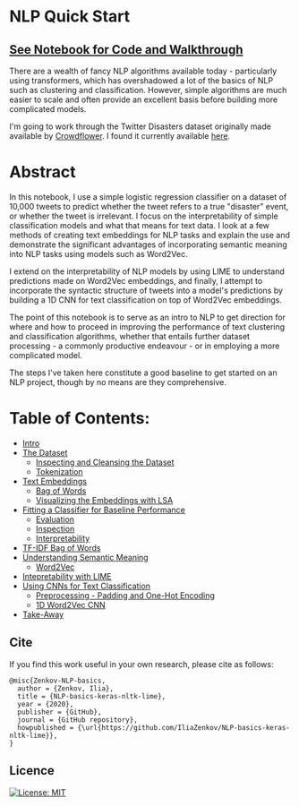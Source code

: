# NLP Quick Start
## [See Notebook for Code and Walkthrough](https://nbviewer.jupyter.org/github/IliaZenkov/NLP-basics-keras-nltk-lime/blob/main/NLP_basics_keras_nltk_lime.ipynb)

There are a wealth of fancy NLP algorithms available today - particularly using transformers, which has overshadowed a lot of the basics of NLP such as clustering and classification. However, simple algorithms are much easier to scale and often provide an excellent basis before building more complicated models.

I'm going to work through the Twitter Disasters dataset originally made available by [Crowdflower](https://appen.com/resources/datasets/). I found it currently available [here](https://data.world/crowdflower/disasters-on-social-media).

# Abstract

In this notebook, I use a simple logistic regression classifier on a dataset of 10,000 tweets to predict whether the tweet refers to a true "disaster" event, or whether the tweet is irrelevant. I focus on the interpretability of simple classification models and what that means for text data. I look at a few methods of creating text embeddings for NLP tasks and explain the use and demonstrate the significant advantages of incorporating semantic meaning into NLP tasks using models such as Word2Vec.

I extend on the interpretability of NLP models by using LIME to understand predictions made on Word2Vec embeddings, and finally, I attempt to incorporate the syntactic structure of tweets into a model's predictions by building a 1D CNN for text classification on top of Word2Vec embeddings. 

The point of this notebook is to serve as an intro to NLP to get direction for where and how to proceed in improving the performance of text clustering and classification algorithms, whether that entails further dataset processing - a commonly productive endeavour - or in employing a more complicated model.

The steps I've taken here constitute a good baseline to get started on an NLP project, though by no means are they comprehensive. 

# Table of Contents:
- [Intro](https://nbviewer.jupyter.org/github/IliaZenkov/NLP-basics-keras-nltk-lime/blob/main/NLP_basics_keras_nltk_lime.ipynb#Intro)
- [The Dataset](https://nbviewer.jupyter.org/github/IliaZenkov/NLP-basics-keras-nltk-lime/blob/main/NLP_basics_keras_nltk_lime.ipynb#The-Dataset)
  - [Inspecting and Cleansing the Dataset](https://nbviewer.jupyter.org/github/IliaZenkov/NLP-basics-keras-nltk-lime/blob/main/NLP_basics_keras_nltk_lime.ipynb#Inspecting-and-Cleansing-the-Dataset)
  - [Tokenization](https://nbviewer.jupyter.org/github/IliaZenkov/NLP-basics-keras-nltk-lime/blob/main/NLP_basics_keras_nltk_lime.ipynb#Tokenization)
- [Text Embeddings](https://nbviewer.jupyter.org/github/IliaZenkov/NLP-basics-keras-nltk-lime/blob/main/NLP_basics_keras_nltk_lime.ipynb#Text-Embeddings)
  - [Bag of Words](https://nbviewer.jupyter.org/github/IliaZenkov/NLP-basics-keras-nltk-lime/blob/main/NLP_basics_keras_nltk_lime.ipynb#Bag-of-Words)
  - [Visualizing the Embeddings with LSA](https://nbviewer.jupyter.org/github/IliaZenkov/NLP-basics-keras-nltk-lime/blob/main/NLP_basics_keras_nltk_lime.ipynb#Visualizing-the-Embeddings-with-LSA)
- [Fitting a Classifier for Baseline Performance](https://nbviewer.jupyter.org/github/IliaZenkov/NLP-basics-keras-nltk-lime/blob/main/NLP_basics_keras_nltk_lime.ipynb#Fitting-a-Classifier-for-Baseline-Performance)
  - [Evaluation](https://nbviewer.jupyter.org/github/IliaZenkov/NLP-basics-keras-nltk-lime/blob/main/NLP_basics_keras_nltk_lime.ipynb#Evaluation)
  - [Inspection](https://nbviewer.jupyter.org/github/IliaZenkov/NLP-basics-keras-nltk-lime/blob/main/NLP_basics_keras_nltk_lime.ipynb#Inspection)
  - [Interpretability](https://nbviewer.jupyter.org/github/IliaZenkov/NLP-basics-keras-nltk-lime/blob/main/NLP_basics_keras_nltk_lime.ipynb#Interpretability)
- [TF-IDF Bag of Words](https://nbviewer.jupyter.org/github/IliaZenkov/NLP-basics-keras-nltk-lime/blob/main/NLP_basics_keras_nltk_lime.ipynb#TF-IDF-Bag-of-Words)
- [Understanding Semantic Meaning](https://nbviewer.jupyter.org/github/IliaZenkov/NLP-basics-keras-nltk-lime/blob/main/NLP_basics_keras_nltk_lime.ipynb#Understanding-Semantic-Meaning)
  - [Word2Vec](https://nbviewer.jupyter.org/github/IliaZenkov/NLP-basics-keras-nltk-lime/blob/main/NLP_basics_keras_nltk_lime.ipynb#Word2Vec)
- [Intepretability with LIME](https://nbviewer.jupyter.org/github/IliaZenkov/NLP-basics-keras-nltk-lime/blob/main/NLP_basics_keras_nltk_lime.ipynb#Intepretability-with-LIME)
- [Using CNNs for Text Classification](https://nbviewer.jupyter.org/github/IliaZenkov/NLP-basics-keras-nltk-lime/blob/main/NLP_basics_keras_nltk_lime.ipynb#Using-CNNs-for-Text-Classification)
  - [Preprocessing - Padding and One-Hot Encoding](https://nbviewer.jupyter.org/github/IliaZenkov/NLP-basics-keras-nltk-lime/blob/main/NLP_basics_keras_nltk_lime.ipynb#Preprocessing:-Padding-and-One-Hot-Encoding)
  - [1D Word2Vec CNN](https://nbviewer.jupyter.org/github/IliaZenkov/NLP-basics-keras-nltk-lime/blob/main/NLP_basics_keras_nltk_lime.ipynb#1D-Word2Vec-CNN)
- [Take-Away](https://nbviewer.jupyter.org/github/IliaZenkov/NLP-basics-keras-nltk-lime/blob/main/NLP_basics_keras_nltk_lime.ipynb#Take-Away)

## Cite
If you find this work useful in your own research, please cite as follows:

```
@misc{Zenkov-NLP-basics,
  author = {Zenkov, Ilia},
  title = {NLP-basics-keras-nltk-lime},
  year = {2020},
  publisher = {GitHub},
  journal = {GitHub repository},
  howpublished = {\url{https://github.com/IliaZenkov/NLP-basics-keras-nltk-lime}},
}
```

## Licence

[![License: MIT](https://img.shields.io/badge/License-MIT-yellow.svg)](https://github.com/IliaZenkov/NLP-basics-keras-nltk-lime/blob/main/LICENSE)

